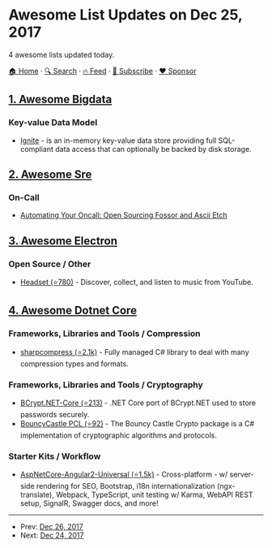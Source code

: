 # Awesome List Updates on Dec 25, 2017

4 awesome lists updated today.

[🏠 Home](/README.md) · [🔍 Search](https://www.trackawesomelist.com/search/) · [🔥 Feed](https://www.trackawesomelist.com/rss.xml) · [📮 Subscribe](https://trackawesomelist.us17.list-manage.com/subscribe?u=d2f0117aa829c83a63ec63c2f&id=36a103854c) · [❤️  Sponsor](https://github.com/sponsors/theowenyoung)



## [1. Awesome Bigdata](/content/newTendermint/awesome-bigdata/README.md)

### Key-value Data Model

*   [Ignite](https://ignite.apache.org/index.html) - is an in-memory key-value data store providing full SQL-compliant data access that can optionally be backed by disk storage.

## [2. Awesome Sre](/content/dastergon/awesome-sre/README.md)

### On-Call

*   [Automating Your Oncall: Open Sourcing Fossor and Ascii Etch](https://engineering.linkedin.com/blog/2017/12/open-sourcing-fossor-and-ascii-etch)

## [3. Awesome Electron](/content/sindresorhus/awesome-electron/README.md)

### Open Source / Other

*   [Headset (⭐780)](https://github.com/headsetapp/headset-electron) - Discover, collect, and listen to music from YouTube.

## [4. Awesome Dotnet Core](/content/thangchung/awesome-dotnet-core/README.md)

### Frameworks, Libraries and Tools / Compression

*   [sharpcompress (⭐2.1k)](https://github.com/adamhathcock/sharpcompress) - Fully managed C# library to deal with many compression types and formats.

### Frameworks, Libraries and Tools / Cryptography

*   [BCrypt.NET-Core (⭐213)](https://github.com/neoKushan/BCrypt.Net-Core) - .NET Core port of BCrypt.NET used to store passwords securely.
*   [BouncyCastle PCL (⭐92)](https://github.com/onovotny/BouncyCastle-PCL) - The Bouncy Castle Crypto package is a C# implementation of cryptographic algorithms and protocols.

### Starter Kits / Workflow

*   [AspNetCore-Angular2-Universal (⭐1.5k)](https://github.com/MarkPieszak/aspnetcore-angular2-universal) - Cross-platform - w/ server-side rendering for SEO, Bootstrap, i18n internationalization (ngx-translate), Webpack, TypeScript, unit testing w/ Karma, WebAPI REST setup, SignalR, Swagger docs, and more!

---

- Prev: [Dec 26, 2017](/content/2017/12/26/README.md)
- Next: [Dec 24, 2017](/content/2017/12/24/README.md)
